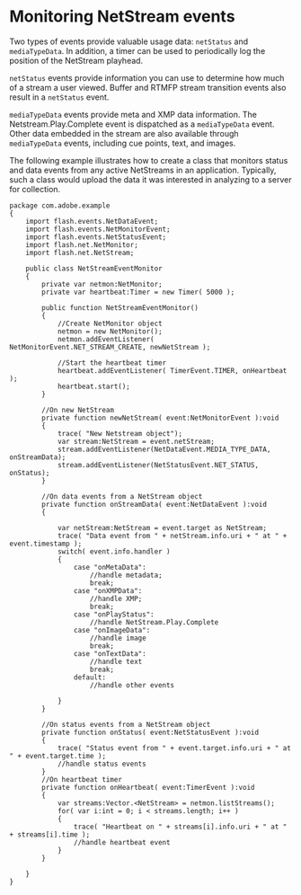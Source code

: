 # Monitoring NetStream events

Two types of events provide valuable usage data: `netStatus` and
`mediaTypeData`. In addition, a timer can be used to periodically log the
position of the NetStream playhead.

`netStatus` events provide information you can use to determine how much of a
stream a user viewed. Buffer and RTMFP stream transition events also result in a
`netStatus` event.

`mediaTypeData` events provide meta and XMP data information. The
Netstream.Play.Complete event is dispatched as a `mediaTypeData` event. Other
data embedded in the stream are also available through `mediaTypeData` events,
including cue points, text, and images.

The following example illustrates how to create a class that monitors status and
data events from any active NetStreams in an application. Typically, such a
class would upload the data it was interested in analyzing to a server for
collection.

    package com.adobe.example
    {
    	import flash.events.NetDataEvent;
    	import flash.events.NetMonitorEvent;
    	import flash.events.NetStatusEvent;
    	import flash.net.NetMonitor;
    	import flash.net.NetStream;

    	public class NetStreamEventMonitor
    	{
    		private var netmon:NetMonitor;
    		private var heartbeat:Timer = new Timer( 5000 );

    		public function NetStreamEventMonitor()
    		{
    			//Create NetMonitor object
    			netmon = new NetMonitor();
    			netmon.addEventListener( NetMonitorEvent.NET_STREAM_CREATE, newNetStream );

    			//Start the heartbeat timer
    			heartbeat.addEventListener( TimerEvent.TIMER, onHeartbeat );
    			heartbeat.start();
    		}

    		//On new NetStream
    		private function newNetStream( event:NetMonitorEvent ):void
    		{
    			trace( "New Netstream object");
    			var stream:NetStream = event.netStream;
    			stream.addEventListener(NetDataEvent.MEDIA_TYPE_DATA, onStreamData);
    			stream.addEventListener(NetStatusEvent.NET_STATUS, onStatus);
    		}

    		//On data events from a NetStream object
    		private function onStreamData( event:NetDataEvent ):void
    		{

    			var netStream:NetStream = event.target as NetStream;
    			trace( "Data event from " + netStream.info.uri + " at " + event.timestamp );
    			switch( event.info.handler )
    			{
    				case "onMetaData":
    					//handle metadata;
    					break;
    				case "onXMPData":
    					//handle XMP;
    					break;
    				case "onPlayStatus":
    					//handle NetStream.Play.Complete
    				case "onImageData":
    					//handle image
    					break;
    				case "onTextData":
    					//handle text
    					break;
    				default:
    					//handle other events

    			}
    		}

    		//On status events from a NetStream object
    		private function onStatus( event:NetStatusEvent ):void
    		{
    			trace( "Status event from " + event.target.info.uri + " at " + event.target.time );
    			//handle status events
    		}
    		//On heartbeat timer
    		private function onHeartbeat( event:TimerEvent ):void
    		{
    			var streams:Vector.<NetStream> = netmon.listStreams();
    			for( var i:int = 0; i < streams.length; i++ )
    			{
    				trace( "Heartbeat on " + streams[i].info.uri + " at " + streams[i].time );
    				//handle heartbeat event
    			}
    		}

    	}
    }
